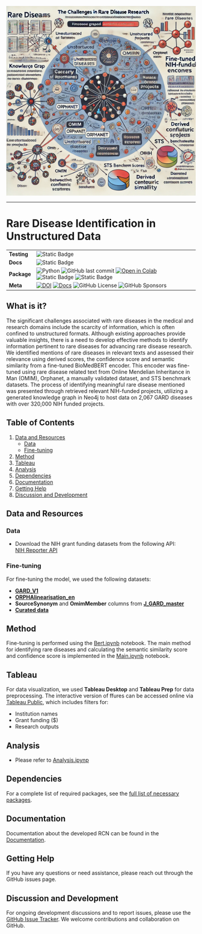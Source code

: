 <p align="center">
  <img src="https://github.com/Jaber-Valinejad/RDAS/blob/master/RDAS_GRANT/Figs/Gr.webp" width="600"/>
</p>

---

# Rare Disease Identification in Unstructured Data


|                |                                                   |
| -------------- | ------------------------------------------------- |
| **Testing**    | ![Static Badge](https://img.shields.io/badge/Project%20Status-Passing-green) |
| **Docs**       | ![Static Badge](https://img.shields.io/badge/Docs-Passing-green) |
| **Package**    | ![Python](https://img.shields.io/badge/Python-3.8%2B-blue.svg) ![GitHub last commit](https://img.shields.io/github/last-commit/Jaber-Valinejad/RDAS) [![Open in Colab](https://colab.research.google.com/assets/colab-badge.svg)](https://colab.research.google.com/github/Jaber-Valinejad/RDAS/blob/master/RDAS_FAERS/Methods/Neo4j_v2.ipynb) ![Static Badge](https://img.shields.io/badge/GraphDB-Neo4j-blue) ![Static Badge](https://img.shields.io/badge/Query%20Language-Cypher-yellow) |
| **Meta**       | [![DOI](https://zenodo.org/badge/DOI/10.1109/BIBM62325.2024.10822513.svg)](https://doi.org/10.1109/BIBM62325.2024.10822513) [![Docs](https://img.shields.io/badge/Docs-ReadTheDocs-blue)](https://github.com/Jaber-Valinejad/RDAS/blob/master/RDAS_FAERS/Docs/BIBM24_paper.pdf) ![GitHub License](https://img.shields.io/github/license/Jaber-Valinejad/RDAS) ![GitHub Sponsors](https://img.shields.io/github/sponsors/Jaber-Valinejad) |



## What is it?
The significant challenges associated with rare diseases in the medical and research domains include the scarcity of information, which is often confined to unstructured formats. Although existing approaches provide valuable insights, there is a need to develop effective methods to identify information pertinent to rare diseases for advancing rare disease research. We identified mentions of rare diseases in relevant texts and assessed their relevance using derived scores, the confidence score and semantic similarity from a fine-tuned BioMedBERT encoder. This encoder was fine-tuned using rare disease related text from Online Mendelian Inheritance in Man (OMIM), Orphanet, a manually validated dataset, and STS benchmark datasets. The process of identifying meaningful rare disease mentioned was presented through retrieved relevant NIH-funded projects, utilizing a generated knowledge graph in Neo4j to host data on 2,067 GARD diseases with over 320,000 NIH funded projects.

## Table of Contents


1. [Data and Resources](#data-and-resources)
   - [Data](#data)
   - [Fine-tuning](#fine-tuning)
2. [Method](#method)
3. [Tableau](#tableau)
4. [Analysis](#analysis)
5. [Dependencies](#dependencies)
6. [Documentation](#documentation)
7. [Getting Help](#getting-help)
8. [Discussion and Development](#discussion-and-development)


## Data and Resources

### Data

- Download the NIH grant funding datasets from the following API:  
  [NIH Reporter API](https://api.reporter.nih.gov/v2/projects/search)

### Fine-tuning

For fine-tuning the model, we used the following datasets: 
- [**GARD_V1**](https://github.com/Jaber-Valinejad/RDAS/blob/master/RDAS_GRANT/Data/Gard_V1.csv)
- [**ORPHAlinearisation_en**](https://github.com/Jaber-Valinejad/RDAS/blob/master/RDAS_GRANT/Data/ORPHAlinearisation_en.csv)
- **SourceSynonym** and **OmimMember** columns from [**J_GARD_master**](https://github.com/Jaber-Valinejad/RDAS/blob/master/RDAS_GRANT/Data/J_GARD_master.csv)
- [**Curated data**](https://github.com/Jaber-Valinejad/RDAS/blob/master/RDAS_GRANT/Data/final_result_.csv) 

## Method

Fine-tuning is performed using the [Bert.ipynb](https://github.com/Jaber-Valinejad/RDAS/blob/master/RDAS_GRANT/Methods/Bert.ipynb) notebook. The main method for identifying rare diseases and calculating the semantic similarity score and confidence score is implemented in the [Main.ipynb](https://github.com/Jaber-Valinejad/RDAS/blob/master/RDAS_GRANT/Methods/Main.ipynb) notebook.

## Tableau

For data visualization, we used **Tableau Desktop** and **Tableau Prep** for data preprocessing. The interactive version of ffures can be accessed online via [Tableau Public](https://public.tableau.com/app/profile/jab.valinejad/viz/GrantFundingDistributionforRareDiseaseResearchAcrossU_S_Institutions/GrantFundingDistributionforRareDiseaseResearchAcrossU_S_Institutions), which includes filters for:
- Institution names
- Grant funding ($)
- Research outputs



## Analysis

- Please refer to [Analysis.ipynp](https://github.com/Jaber-Valinejad/RDAS/blob/master/RDAS_GRANT/Analysis/Analysis_v1.ipynb) 

## Dependencies

For a complete list of required packages, see the [full list of necessary packages](https://github.com/Jaber-Valinejad/RDAS/blob/master/RDAS_GRANT/requirements-dev.txt). 


## Documentation

 Documentation about the developed RCN can be found in the [Documentation](https://github.com/Jaber-Valinejad/RDAS/tree/master/RDAS_GRANT/Docs). 


## Getting Help

If you have any questions or need assistance, please reach out through the GitHub issues page.

## Discussion and Development

For ongoing development discussions and to report issues, please use the [GitHub Issue Tracker](https://github.com/ncats/RDAS/issues). We welcome contributions and collaboration on GitHub.
